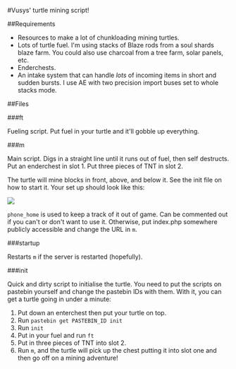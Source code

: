 #Vusys' turtle mining script!

##Requirements

* Resources to make a lot of chunkloading mining turtles.
* Lots of turtle fuel. I'm using stacks of Blaze rods from a soul shards blaze farm. You could also use charcoal from a tree farm, solar panels, etc.
* Enderchests. 
* An intake system that can handle *lots* of incoming items in short and sudden bursts. I use AE with two precision import buses set to whole stacks mode.

##Files

###ft

Fueling script. Put fuel in your turtle and it'll gobble up everything.

###m

Main script. Digs in a straight line until it runs out of fuel, then self destructs. Put an enderchest in slot 1. Put three pieces of TNT in slot 2.

The turtle will mine blocks in front, above, and below it. See the init file on how to start it. Your set up should look like this:

![](http://i.imgur.com/YstwUAQ.png)

`phone_home` is used to keep a track of it out of game. Can be commented out if you can't or don't want to use it. Otherwise, put index.php somewhere publicly accessible and change the URL in `m`.

###startup

Restarts `m` if the server is restarted (hopefully).

###init

Quick and dirty script to initialise the turtle. You need to put the scripts on pastebin yourself and change the pastebin IDs with them. With it, you can get a turtle going in under a minute:

1) Put down an enterchest then put your turtle on top.
2) Run `pastebin get PASTEBIN_ID init`
3) Run `init`
4) Put in your fuel and run `ft`
5) Put in three pieces of TNT into slot 2.
6) Run `m`, and the turtle will pick up the chest putting it into slot one and then go off on a mining adventure!